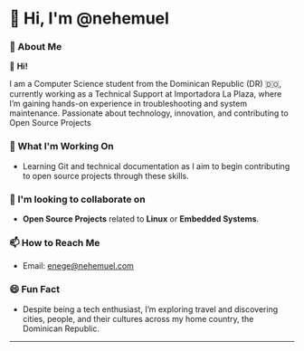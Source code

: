 # 👋 Hi, I'm @nehemuel  

### 👀 About Me  

👋 **Hi!**

I am a Computer Science student from the Dominican Republic (DR) 🇩🇴, currently working as a Technical Support at Importadora La Plaza, where I’m gaining hands-on experience in troubleshooting and system maintenance. Passionate about technology, innovation, and contributing to Open Source Projects

### 🌱 What I'm Working On  

- Learning Git and technical documentation as I aim to begin contributing to open source projects through these skills.

### 🤝 I'm looking to collaborate on  

- **Open Source Projects** related to **Linux** or **Embedded Systems**.  

### 📫 How to Reach Me  

* Email: [enege@nehemuel.com](mailto:enege@nehemuel.com) 

### 😄 Fun Fact  

* Despite being a tech enthusiast, I’m exploring travel and discovering cities, people, and their cultures across my home country, the Dominican Republic.  

---



<!---
nehemuel/nehemuel is a ✨ special ✨ repository because its `README.md` (this file) appears on your GitHub profile.
You can click the Preview link to take a look at your changes.
--->
